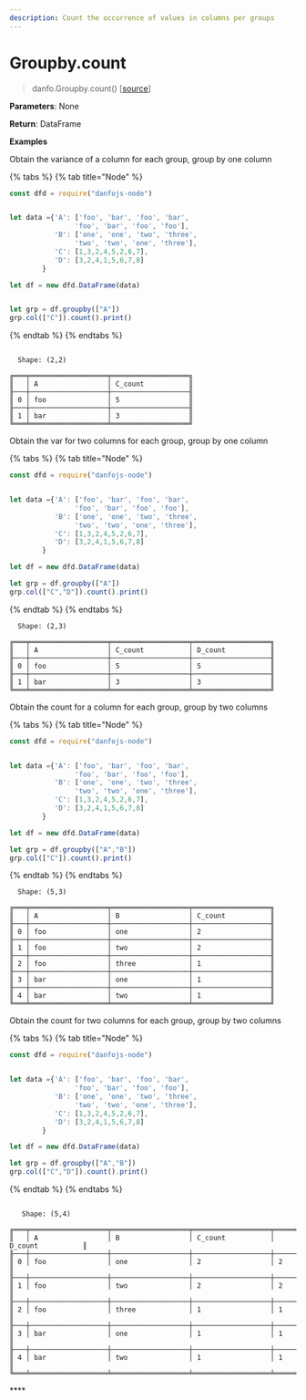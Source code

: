 ```yaml
---
description: Count the occurrence of values in columns per groups
---
```


# Groupby.count

> danfo.Groupby.count\(\)      \[[source](https://github.com/opensource9ja/danfojs/blob/master/danfojs/src/core/groupby.js#L249)\]

**Parameters**: None

**Return**: DataFrame

**Examples**

Obtain the variance of a column for each group, group by one column

{% tabs %}
{% tab title="Node" %}
```javascript
const dfd = require("danfojs-node")


let data ={'A': ['foo', 'bar', 'foo', 'bar',
                'foo', 'bar', 'foo', 'foo'],
           'B': ['one', 'one', 'two', 'three',
                'two', 'two', 'one', 'three'],
           'C': [1,3,2,4,5,2,6,7],
           'D': [3,2,4,1,5,6,7,8]
        }

let df = new dfd.DataFrame(data)


let grp = df.groupby(["A"])
grp.col(["C"]).count().print()
```
{% endtab %}
{% endtabs %}

```text

  Shape: (2,2) 

╔═══╤═══════════════════╤═══════════════════╗
║   │ A                 │ C_count           ║
╟───┼───────────────────┼───────────────────╢
║ 0 │ foo               │ 5                 ║
╟───┼───────────────────┼───────────────────╢
║ 1 │ bar               │ 3                 ║
╚═══╧═══════════════════╧═══════════════════╝
```

Obtain the var for two columns for each group, group by one column

{% tabs %}
{% tab title="Node" %}
```javascript
const dfd = require("danfojs-node")


let data ={'A': ['foo', 'bar', 'foo', 'bar',
                'foo', 'bar', 'foo', 'foo'],
           'B': ['one', 'one', 'two', 'three',
                'two', 'two', 'one', 'three'],
           'C': [1,3,2,4,5,2,6,7],
           'D': [3,2,4,1,5,6,7,8]
        }

let df = new dfd.DataFrame(data)

let grp = df.groupby(["A"])
grp.col(["C","D"]).count().print()
```
{% endtab %}
{% endtabs %}

```text
  Shape: (2,3) 

╔═══╤═══════════════════╤═══════════════════╤═══════════════════╗
║   │ A                 │ C_count           │ D_count           ║
╟───┼───────────────────┼───────────────────┼───────────────────╢
║ 0 │ foo               │ 5                 │ 5                 ║
╟───┼───────────────────┼───────────────────┼───────────────────╢
║ 1 │ bar               │ 3                 │ 3                 ║
╚═══╧═══════════════════╧═══════════════════╧═══════════════════╝
```

Obtain the count for a column for each group, group by two columns

{% tabs %}
{% tab title="Node" %}
```javascript
const dfd = require("danfojs-node")


let data ={'A': ['foo', 'bar', 'foo', 'bar',
                'foo', 'bar', 'foo', 'foo'],
           'B': ['one', 'one', 'two', 'three',
                'two', 'two', 'one', 'three'],
           'C': [1,3,2,4,5,2,6,7],
           'D': [3,2,4,1,5,6,7,8]
        }

let df = new dfd.DataFrame(data)

let grp = df.groupby(["A","B"])
grp.col(["C"]).count().print()

```
{% endtab %}
{% endtabs %}

```text
  Shape: (5,3) 

╔═══╤═══════════════════╤═══════════════════╤═══════════════════╗
║   │ A                 │ B                 │ C_count           ║
╟───┼───────────────────┼───────────────────┼───────────────────╢
║ 0 │ foo               │ one               │ 2                 ║
╟───┼───────────────────┼───────────────────┼───────────────────╢
║ 1 │ foo               │ two               │ 2                 ║
╟───┼───────────────────┼───────────────────┼───────────────────╢
║ 2 │ foo               │ three             │ 1                 ║
╟───┼───────────────────┼───────────────────┼───────────────────╢
║ 3 │ bar               │ one               │ 1                 ║
╟───┼───────────────────┼───────────────────┼───────────────────╢
║ 4 │ bar               │ two               │ 1                 ║
╚═══╧═══════════════════╧═══════════════════╧═══════════════════╝
```

Obtain the count for two columns for each group, group by two columns

{% tabs %}
{% tab title="Node" %}
```javascript
const dfd = require("danfojs-node")


let data ={'A': ['foo', 'bar', 'foo', 'bar',
                'foo', 'bar', 'foo', 'foo'],
           'B': ['one', 'one', 'two', 'three',
                'two', 'two', 'one', 'three'],
           'C': [1,3,2,4,5,2,6,7],
           'D': [3,2,4,1,5,6,7,8]
        }

let df = new dfd.DataFrame(data)

let grp = df.groupby(["A","B"])
grp.col(["C","D"]).count().print()
```
{% endtab %}
{% endtabs %}

```text
  
   Shape: (5,4) 

╔═══╤═══════════════════╤═══════════════════╤═══════════════════╤═══════════════════╗
║   │ A                 │ B                 │ C_count           │ D_count           ║
╟───┼───────────────────┼───────────────────┼───────────────────┼───────────────────╢
║ 0 │ foo               │ one               │ 2                 │ 2                 ║
╟───┼───────────────────┼───────────────────┼───────────────────┼───────────────────╢
║ 1 │ foo               │ two               │ 2                 │ 2                 ║
╟───┼───────────────────┼───────────────────┼───────────────────┼───────────────────╢
║ 2 │ foo               │ three             │ 1                 │ 1                 ║
╟───┼───────────────────┼───────────────────┼───────────────────┼───────────────────╢
║ 3 │ bar               │ one               │ 1                 │ 1                 ║
╟───┼───────────────────┼───────────────────┼───────────────────┼───────────────────╢
║ 4 │ bar               │ two               │ 1                 │ 1                 ║
╚═══╧═══════════════════╧═══════════════════╧═══════════════════╧═══════════════════╝
```

\*\*\*\*

